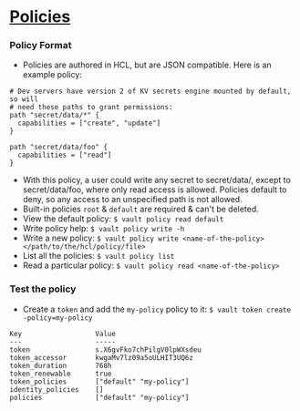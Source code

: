 # [Policies](https://learn.hashicorp.com/tutorials/vault/getting-started-policies?in=vault/getting-started)

### Policy Format
* Policies are authored in HCL, but are JSON compatible. Here is an example policy:
```HCL
# Dev servers have version 2 of KV secrets engine mounted by default, so will
# need these paths to grant permissions:
path "secret/data/*" {
  capabilities = ["create", "update"]
}

path "secret/data/foo" {
  capabilities = ["read"]
}
```
* With this policy, a user could write any secret to secret/data/, except to secret/data/foo, where only read access is allowed. Policies default to deny, so any access to an unspecified path is not allowed.
* Built-in policies `root` & `default` are required & can't be deleted.
* View the default policy: `$ vault policy read default`
* Write policy help: `$ vault policy write -h`
* Write a new policy: `$ vault policy write <name-of-the-policy> </path/to/the/hcl/policy/file>`
* List all the policies: `$ vault policy list`
* Read a particular policy: `$ vault policy read <name-of-the-policy>`

### Test the policy
* Create a `token` and add the `my-policy` policy to it: `$ vault token create -policy=my-policy`
```
Key                  Value
---                  -----
token                s.X6gvFko7chPilgV0lpWXsdeu
token_accessor       kwgaMv7lz09a5oULHIT3UQ6z
token_duration       768h
token_renewable      true
token_policies       ["default" "my-policy"]
identity_policies    []
policies             ["default" "my-policy"]
```
